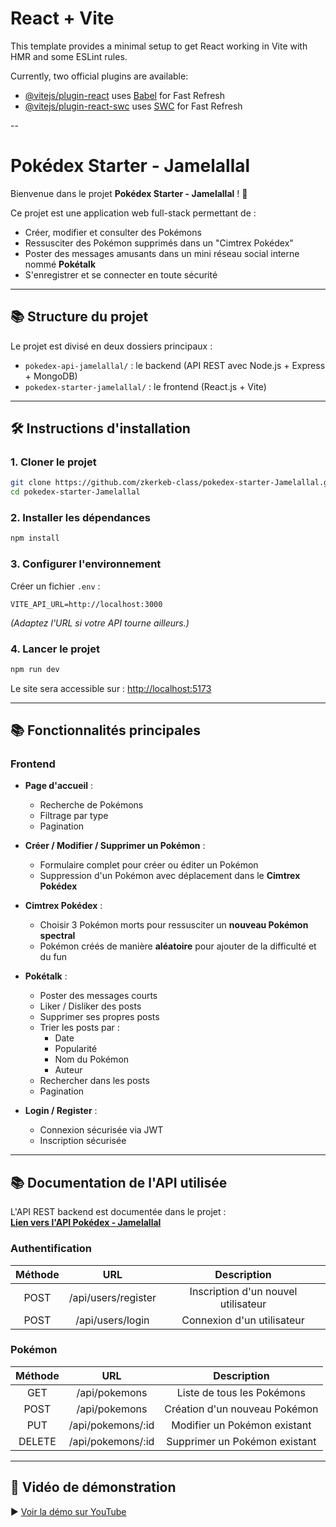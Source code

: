 # React + Vite

This template provides a minimal setup to get React working in Vite with HMR and some ESLint rules.

Currently, two official plugins are available:

- [@vitejs/plugin-react](https://github.com/vitejs/vite-plugin-react/blob/main/packages/plugin-react/README.md) uses [Babel](https://babeljs.io/) for Fast Refresh
- [@vitejs/plugin-react-swc](https://github.com/vitejs/vite-plugin-react-swc) uses [SWC](https://swc.rs/) for Fast Refresh

--
# Pokédex Starter - Jamelallal

Bienvenue dans le projet **Pokédex Starter - Jamelallal** ! 🌟

Ce projet est une application web full-stack permettant de :

- Créer, modifier et consulter des Pokémons
- Ressusciter des Pokémon supprimés dans un "Cimtrex Pokédex"
- Poster des messages amusants dans un mini réseau social interne nommé **Pokétalk**
- S'enregistrer et se connecter en toute sécurité

---

## 📚 Structure du projet

Le projet est divisé en deux dossiers principaux :

- `pokedex-api-jamelallal/` : le backend (API REST avec Node.js + Express + MongoDB)
- `pokedex-starter-jamelallal/` : le frontend (React.js + Vite)

---

## 🛠️ Instructions d'installation

### 1. Cloner le projet

```bash
git clone https://github.com/zkerkeb-class/pokedex-starter-Jamelallal.git
cd pokedex-starter-Jamelallal
```

### 2. Installer les dépendances

```bash
npm install
```

### 3. Configurer l'environnement

Créer un fichier `.env` :

```env
VITE_API_URL=http://localhost:3000
```

*(Adaptez l'URL si votre API tourne ailleurs.)*

### 4. Lancer le projet

```bash
npm run dev
```

Le site sera accessible sur : [http://localhost:5173](http://localhost:5173)

---

## 📚 Fonctionnalités principales

### Frontend

- **Page d'accueil** :
  - Recherche de Pokémons
  - Filtrage par type
  - Pagination

- **Créer / Modifier / Supprimer un Pokémon** :
  - Formulaire complet pour créer ou éditer un Pokémon
  - Suppression d'un Pokémon avec déplacement dans le **Cimtrex Pokédex**

- **Cimtrex Pokédex** :
  - Choisir 3 Pokémon morts pour ressusciter un **nouveau Pokémon spectral**
  - Pokémon créés de manière **aléatoire** pour ajouter de la difficulté et du fun

- **Pokétalk** :
  - Poster des messages courts
  - Liker / Disliker des posts
  - Supprimer ses propres posts
  - Trier les posts par :
    - Date
    - Popularité
    - Nom du Pokémon
    - Auteur
  - Rechercher dans les posts
  - Pagination

- **Login / Register** :
  - Connexion sécurisée via JWT
  - Inscription sécurisée

---

## 📚 Documentation de l'API utilisée

L'API REST backend est documentée dans le projet :  
[**Lien vers l'API Pokédex - Jamelallal**](https://github.com/zkerkeb-class/pokedex-api-Jamelallal)

### Authentification

| Méthode | URL                  | Description                      |
|:-------:|:---------------------:|:--------------------------------:|
| POST    | /api/users/register   | Inscription d'un nouvel utilisateur |
| POST    | /api/users/login      | Connexion d'un utilisateur       |

### Pokémon

| Méthode | URL                   | Description                       |
|:-------:|:----------------------:|:---------------------------------:|
| GET     | /api/pokemons          | Liste de tous les Pokémons        |
| POST    | /api/pokemons          | Création d'un nouveau Pokémon     |
| PUT     | /api/pokemons/:id      | Modifier un Pokémon existant      |
| DELETE  | /api/pokemons/:id      | Supprimer un Pokémon existant     |

---

## 🎥 Vidéo de démonstration

▶️ [Voir la démo sur YouTube](https://youtu.be/NNnSUkAEK64?si=wmFwRft5oqHJydDE)





